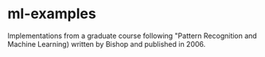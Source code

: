 ml-examples
===========

Implementations from a graduate course following "Pattern Recognition and Machine Learning) written by Bishop and published in 2006.